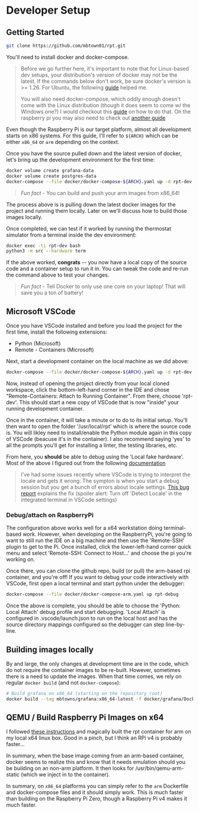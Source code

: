 # Developer Setup

## Getting Started

```bash
git clone https://github.com/mbtown01/rpt.git
```

You'll need to install docker and docker-compose.

> Before we go further here, it's important to note that for Linux-based dev
> setups, your distribution's version of docker may not be the latest. If the
> commands below don't work, be sure docker's version is >= 1.26. For Ubuntu,
> the following [guide](https://www.digitalocean.com/community/tutorials/how-to-install-and-use-docker-on-ubuntu-18-04) helped me.
>
> You will also need docker-compose, which oddly enough doesn't come with the
> Linux distribution (though it does seem to come w/ the Windows one?) I would
> checkout this [guide](https://docs.docker.com/compose/install/) on how to do
> that. On the raspberry pi you may also need to check out [another guide](https://dev.to/rohansawant/installing-docker-and-docker-compose-on-the-raspberry-pi-in-5-simple-steps-3mgl)

Even though the Raspberry Pi is our target platform, almost all development
starts on x86 systems. For this guide, I'll refer to `${ARCH}` which can
be either `x86_64` or `arm` depending on the context.

Once you have the source pulled down and the latest version of docker, let's
bring up the development environment for the first time:

```bash
docker volume create grafana-data
docker volume create postgres-data
docker-compose --file docker/docker-compose-${ARCH}.yaml up -d rpt-dev
```

> _Fun fact -_ You can build and push your arm images from x86_64!

The process above is is pulling down the latest docker images for the project
and running them locally. Later on we'll discuss how to build those images
locally.

Once completed, we can test if it worked by running the thermostat simulator
from a terminal inside the dev environment:

```bash
docker exec -ti rpt-dev bash
python3 -m src --hardware term
```

If the above worked, **congrats** -- you now have a local copy of the source
code and a container setup to run it in. You can tweak the code and re-run the
command above to test your changes.

> _Fun fact -_ Tell Docker to only use one core on your laptop! That will
> save you a ton of battery!

## Microsoft VSCode

Once you have VSCode installed and before you load the project for
the first time, install the following extensions:

- Python (Microsoft)
- Remote - Containers (Microsoft)

Next, start a development container on the local machine as we did above:

```bash
docker-compose --file docker/docker-compose-${ARCH}.yaml up -d rpt-dev
```

Now, instead of opening the project directly from your local cloned workspace,
click the bottom-left-hand corner in the IDE and chose "Remote-Containers:
Attach to Running Container". From there, choose 'rpt-dev'. This should start
a new copy of VSCode that is now "inside" your running development container.

Once in the container, it will take a minute or to do to its initial setup.
You'll then want to open the folder '/usr/local/rpt' which is where the source
code is. You will likley need to install/enable the Python module again in
this copy of VSCode (beacuse it's in the container). I also recommend saying
'yes' to all the prompts you'll get for installing a linter, the testing
libraries, etc.

From here, you **should** be able to debug using the 'Local fake hardware'.
Most of the above I figured out from the following [documentation](https://code.visualstudio.com/docs/remote/containers)

> I've had some issues recently where VSCode is trying to interpret the
> locale and gets it wrong. The sympton is when you start a debug session but
> you get a bunch of errors about locale settings. [This bug
> report](https://github.com/microsoft/vscode-remote-release/issues/2169)
> explains the fix (spoiler alert: Turn off 'Detect Locale' in the integrated
> terminal in VSCode settings)

### Debug/attach on RaspberryPi

The configuration above works well for a x64 workstation doing
terminal-based work. However, when developing on the RaspberryPi, you're
going to want to still run the IDE on a big machine and then use the
'Remote-SSH' plugin to get to the Pi. Once installed, click the
lower-left-hand corner quick menu and select 'Remote-SSH: Connect to
Host...' and choose the pi you're working on.

Once there, you can clone the github repo, build (or pull) the arm-based
rpi container, and you're off! If you want to debug your code interactively
with VSCode, first open a local terminal and start python under the debugger:

```bash
docker-compose --file docker/docker-compose-arm.yaml up rpt-debug
```

Once the above is complete, you should be able to choose the 'Python: Local
Attach' debug profile and start debugging. 'Local Attach' is configured in
.vscode/launch.json to run on the local host and has the source directory
mappings configured so the debugger can step line-by-line.

## Building images locally

By and large, the only changes at development time are in the code, which do
not require the container images to be re-built. However, sometimes there is
a need to update the images. When that time comes, we rely on regular
`docker build` (and not `docker-compose`):

```bash
# Build grafana on x86_64 (starting on the repository root)
docker build --tag mbtowns/grafana:x86_64-latest -f docker/grafana/Dockerfile.x86_64 docker/
```

## QEMU / Build Raspberry Pi Images on x64

I followed [these
instructions](https://matchboxdorry.gitbooks.io/matchboxblog/content/blogs/build_and_run_arm_images.html)
and magically built the rpt container for arm on my local x64 linux box.
Good in a pinch, but I think an RPi v4 is probably faster...

In summary, when the base image coming from an arm-based container, docker
seems to realize this and know that it needs emulation should you be
building on an non-arm platform. It then looks for /usr/bin/qemu-arm-static
(which we inject in to the container).

In summary, on `x86_64` platforms you can simply refer to the `arm` Dockerfile
and docker-compose files and it should simply work. This is much faster than
building on the Raspberry Pi Zero, though a Raspberry Pi v4 makes it much
faster.
